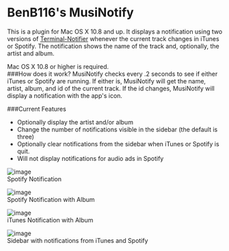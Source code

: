 BenB116's MusiNotify
======

This is a plugin for Mac OS X 10.8 and up. It displays a notification using two versions of [Terminal-Notifier](https://github.com/alloy/terminal-notifier) whenever the current track changes in iTunes or Spotify. The notification shows the name of the track and, optionally, the artist and album.

Mac OS X 10.8 or higher is required.
<br>
###How does it work?
MusiNotify checks every .2 seconds to see if either iTunes or Spotify are running. If either is, MusiNotify will get the name, artist, album, and id of the current track. If the id changes, MusiNotify will display a notification with the app's icon.

###Current Features
* Optionally display the artist and/or album
* Change the number of notifications visible in the sidebar (the default is three)
* Optionally clear notifications from the sidebar when iTunes or Spotify is quit.
* Will not display notifications for audio ads in Spotify




![image](http://f.cl.ly/items/0A2P2O0W3L053n1I3x0L/Spot%20Art.png)
<br>
Spotify Notification

![image](http://f.cl.ly/items/0x3P2W1K2U3Z0q3k083s/Spot%20all.png)
<br>
Spotify Notification with Album

![image](http://f.cl.ly/items/1Z3z3l3V3u3J450V1e06/iTunes.png)
<br>
iTunes Notification with Album

![image](http://f.cl.ly/items/1S2w2U0y0X383Z342J37/Sidebar.png)
<br>
Sidebar with notifications from iTunes and Spotify